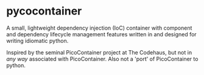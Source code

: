 pycocontainer
=============

A small, lightweight dependency injection (IoC) container with component and dependency lifecycle management features written in and designed for writing idiomatic python.

Inspired by the seminal PicoContainer project at The Codehaus, but not in _any way_ associated with PicoContainer.  Also not a 'port' of PicoContainer to python.
